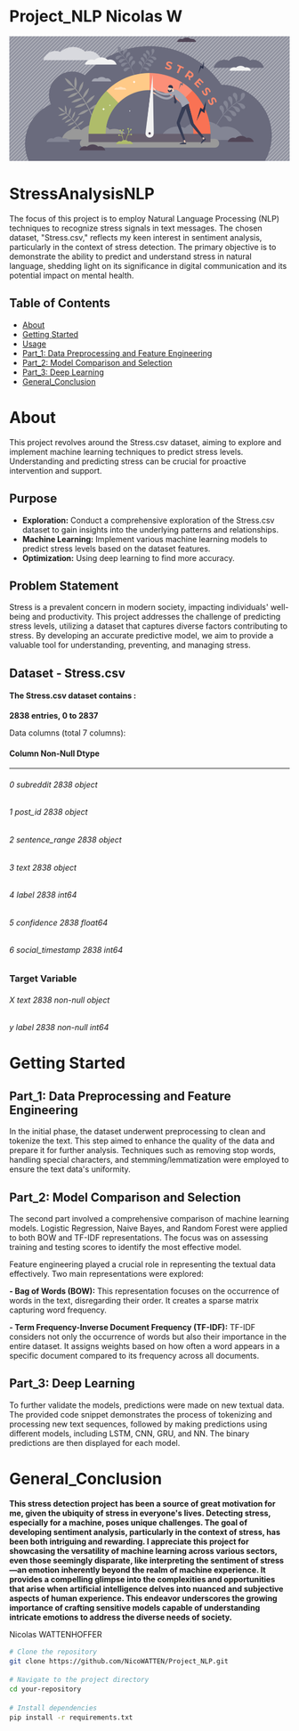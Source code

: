 # Project_NLP Nicolas W
                                                                                


![STRESS](Stress.png)



# StressAnalysisNLP

The focus of this project is to employ Natural Language Processing (NLP) techniques to recognize stress signals in text messages. 
The chosen dataset, "Stress.csv," reflects my keen interest in sentiment analysis, particularly in the context of stress detection. 
The primary objective is to demonstrate the ability to predict and understand stress in natural language, shedding light on its significance in digital communication and its potential impact on mental health.

## Table of Contents

- [About](#about)
- [Getting Started](#getting-started)
- [Usage](#usage)
- [Part_1: Data Preprocessing and Feature Engineering](##Part_1)
- [Part_2: Model Comparison and Selection](##Part_2)
- [Part_3: Deep Learning](##Part_3)
- [General_Conclusion](#General_Conclusion)

# About

This project revolves around the Stress.csv dataset, aiming to explore and implement machine learning techniques to predict stress levels. Understanding and predicting stress can be crucial for proactive intervention and support. 

## Purpose

- **Exploration:** Conduct a comprehensive exploration of the Stress.csv dataset to gain insights into the underlying patterns and relationships.
- **Machine Learning:** Implement various machine learning models to predict stress levels based on the dataset features.
- **Optimization:** Using deep learning to find more accuracy.

## Problem Statement

Stress is a prevalent concern in modern society, impacting individuals' well-being and productivity. This project addresses the challenge of predicting stress levels, utilizing a dataset that captures diverse factors contributing to stress. By developing an accurate predictive model, we aim to provide a valuable tool for understanding, preventing, and managing stress.

## Dataset - Stress.csv

#### The Stress.csv dataset contains :
**2838 entries, 0 to 2837**

Data columns (total 7 columns):

 ####   Column            Non-Null   Dtype  
---  ------            ----------- -----  

###### 0   subreddit         2838 object 
 
###### 1   post_id           2838 object 
 
###### 2   sentence_range    2838 object 
 
###### 3   text              2838 object 
 
###### 4   label             2838 int64  

###### 5   confidence        2838 float64
 
###### 6   social_timestamp  2838 int64  
 


### Target Variable

###### X   text              2838 non-null   object 
###### y   label             2838 non-null   int64 



# Getting Started

## Part_1: Data Preprocessing and Feature Engineering

In the initial phase, the dataset underwent preprocessing to clean and tokenize the text. This step aimed to enhance the quality of the data and prepare it for further analysis. Techniques such as removing stop words, handling special characters, and stemming/lemmatization were employed to ensure the text data's uniformity.


## Part_2: Model Comparison and Selection

The second part involved a comprehensive comparison of machine learning models. Logistic Regression, Naive Bayes, and Random Forest were applied to both BOW and TF-IDF representations. The focus was on assessing training and testing scores to identify the most effective model.

Feature engineering played a crucial role in representing the textual data effectively. Two main representations were explored:

  **- Bag of Words (BOW):** This representation focuses on the occurrence of words in the text, disregarding their order. It creates a sparse matrix capturing word frequency.

  **- Term Frequency-Inverse Document Frequency (TF-IDF):** TF-IDF considers not only the occurrence of words but also their importance in the entire dataset. It assigns weights based on how often a word appears in a specific document compared to its frequency across all documents.

## Part_3: Deep Learning

To further validate the models, predictions were made on new textual data. The provided code snippet demonstrates the process of tokenizing and processing new text sequences, followed by making predictions using different models, including LSTM, CNN, GRU, and NN. The binary predictions are then displayed for each model.


# General_Conclusion
**This stress detection project has been a source of great motivation for me, given the ubiquity of stress in everyone's lives. Detecting stress, especially for a machine, poses unique challenges. The goal of developing sentiment analysis, particularly in the context of stress, has been both intriguing and rewarding. I appreciate this project for showcasing the versatility of machine learning across various sectors, even those seemingly disparate, like interpreting the sentiment of stress—an emotion inherently beyond the realm of machine experience. It provides a compelling glimpse into the complexities and opportunities that arise when artificial intelligence delves into nuanced and subjective aspects of human experience. This endeavor underscores the growing importance of crafting sensitive models capable of understanding intricate emotions to address the diverse needs of society.**

Nicolas WATTENHOFFER
```bash
# Clone the repository
git clone https://github.com/NicoWATTEN/Project_NLP.git

# Navigate to the project directory
cd your-repository

# Install dependencies
pip install -r requirements.txt
